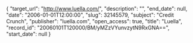 {
  "target_url": "http://www.luella.com/", 
  "description": "", 
  "end_date": null, 
  "date": "2006-01-01T12:00:00", 
  "slug": 32145579, 
  "subject": "Credit Crunch", 
  "publisher": "luella.com", 
  "open_access": true, 
  "title": "Luella", 
  "record_id": "20060101T120000/BM/yMZzVYunvzytN9RxGNA==", 
  "start_date": null
}


